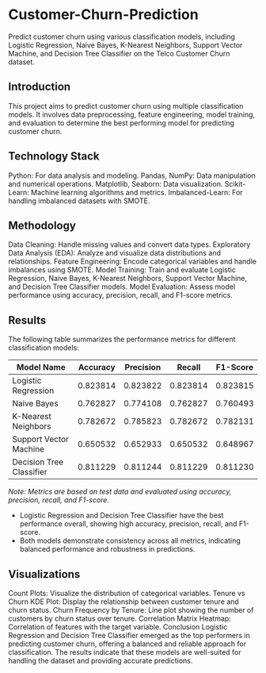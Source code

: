 # Customer-Churn-Prediction
Predict customer churn using various classification models, including Logistic Regression, Naive Bayes, K-Nearest Neighbors, Support Vector Machine, and Decision Tree Classifier on the Telco Customer Churn dataset.
## Introduction
This project aims to predict customer churn using multiple classification models. It involves data preprocessing, feature engineering, model training, and evaluation to determine the best performing model for predicting customer churn.

## Technology Stack
Python: For data analysis and modeling.
Pandas, NumPy: Data manipulation and numerical operations.
Matplotlib, Seaborn: Data visualization.
Scikit-Learn: Machine learning algorithms and metrics.
Imbalanced-Learn: For handling imbalanced datasets with SMOTE.
## Methodology
Data Cleaning: Handle missing values and convert data types.
Exploratory Data Analysis (EDA): Analyze and visualize data distributions and relationships.
Feature Engineering: Encode categorical variables and handle imbalances using SMOTE.
Model Training: Train and evaluate Logistic Regression, Naive Bayes, K-Nearest Neighbors, Support Vector Machine, and Decision Tree Classifier models.
Model Evaluation: Assess model performance using accuracy, precision, recall, and F1-score metrics.
## Results

The following table summarizes the performance metrics for different classification models:

| Model Name              | Accuracy | Precision | Recall   | F1-Score |
|-------------------------|----------|-----------|----------|----------|
| Logistic Regression     | 0.823814 | 0.823822  | 0.823814 | 0.823815 |
| Naive Bayes             | 0.762827 | 0.774108  | 0.762827 | 0.760493 |
| K-Nearest Neighbors      | 0.782672 | 0.785823  | 0.782672 | 0.782131 |
| Support Vector Machine  | 0.650532 | 0.652933  | 0.650532 | 0.648967 |
| Decision Tree Classifier| 0.811229 | 0.811244  | 0.811229 | 0.811230 |

*Note: Metrics are based on test data and evaluated using accuracy, precision, recall, and F1-score.*

* Logistic Regression and Decision Tree Classifier have the best performance overall, showing high accuracy, precision, recall, and F1-score.
* Both models demonstrate consistency across all metrics, indicating balanced performance and robustness in predictions.
## Visualizations
Count Plots: Visualize the distribution of categorical variables.
Tenure vs Churn KDE Plot: Display the relationship between customer tenure and churn status.
Churn Frequency by Tenure: Line plot showing the number of customers by churn status over tenure.
Correlation Matrix Heatmap: Correlation of features with the target variable.
Conclusion
Logistic Regression and Decision Tree Classifier emerged as the top performers in predicting customer churn, offering a balanced and reliable approach for classification. The results indicate that these models are well-suited for handling the dataset and providing accurate predictions.
